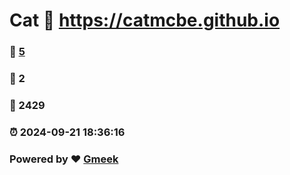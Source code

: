 # Cat :link: https://catmcbe.github.io 
### :page_facing_up: [5](https://catmcbe.github.io/tag.html) 
### :speech_balloon: 2 
### :hibiscus: 2429 
### :alarm_clock: 2024-09-21 18:36:16 
### Powered by :heart: [Gmeek](https://github.com/Meekdai/Gmeek)

